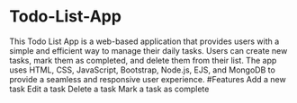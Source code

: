 # Todo-List-App
This Todo List App is a web-based application that provides users with a simple and efficient way to manage their daily tasks. Users can create new tasks, mark them as completed, and delete them from their list. The app uses HTML, CSS, JavaScript, Bootstrap, Node.js, EJS, and MongoDB to provide a seamless and responsive user experience.
#Features
Add a new task
Edit a task
Delete a task
Mark a task as complete

